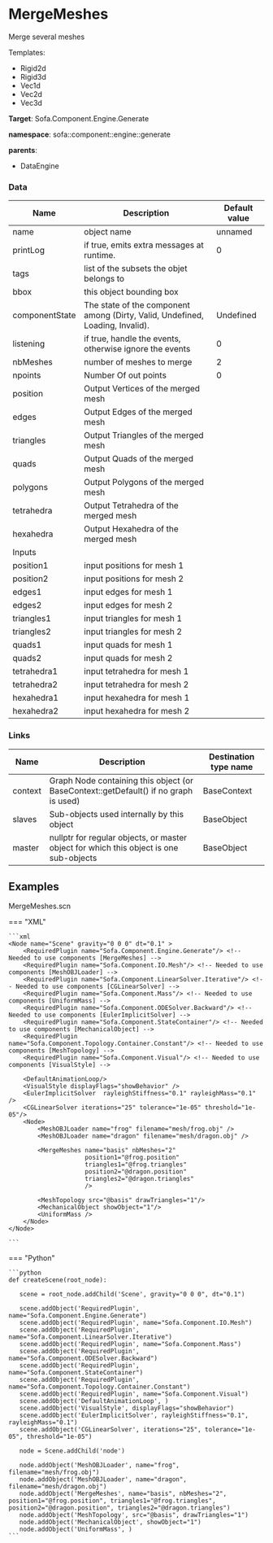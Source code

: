 <!-- generate_doc -->
# MergeMeshes

Merge several meshes


Templates:

- Rigid2d
- Rigid3d
- Vec1d
- Vec2d
- Vec3d

__Target__: Sofa.Component.Engine.Generate

__namespace__: sofa::component::engine::generate

__parents__:

- DataEngine

### Data

<table>
    <thead>
        <tr>
            <th>Name</th>
            <th>Description</th>
            <th>Default value</th>
        </tr>
    </thead>
    <tbody>
	<tr>
		<td>name</td>
		<td>
object name
		</td>
		<td>unnamed</td>
	</tr>
	<tr>
		<td>printLog</td>
		<td>
if true, emits extra messages at runtime.
		</td>
		<td>0</td>
	</tr>
	<tr>
		<td>tags</td>
		<td>
list of the subsets the objet belongs to
		</td>
		<td></td>
	</tr>
	<tr>
		<td>bbox</td>
		<td>
this object bounding box
		</td>
		<td></td>
	</tr>
	<tr>
		<td>componentState</td>
		<td>
The state of the component among (Dirty, Valid, Undefined, Loading, Invalid).
		</td>
		<td>Undefined</td>
	</tr>
	<tr>
		<td>listening</td>
		<td>
if true, handle the events, otherwise ignore the events
		</td>
		<td>0</td>
	</tr>
	<tr>
		<td>nbMeshes</td>
		<td>
number of meshes to merge
		</td>
		<td>2</td>
	</tr>
	<tr>
		<td>npoints</td>
		<td>
Number Of out points
		</td>
		<td>0</td>
	</tr>
	<tr>
		<td>position</td>
		<td>
Output Vertices of the merged mesh
		</td>
		<td></td>
	</tr>
	<tr>
		<td>edges</td>
		<td>
Output Edges of the merged mesh
		</td>
		<td></td>
	</tr>
	<tr>
		<td>triangles</td>
		<td>
Output Triangles of the merged mesh
		</td>
		<td></td>
	</tr>
	<tr>
		<td>quads</td>
		<td>
Output Quads of the merged mesh
		</td>
		<td></td>
	</tr>
	<tr>
		<td>polygons</td>
		<td>
Output Polygons of the merged mesh
		</td>
		<td></td>
	</tr>
	<tr>
		<td>tetrahedra</td>
		<td>
Output Tetrahedra of the merged mesh
		</td>
		<td></td>
	</tr>
	<tr>
		<td>hexahedra</td>
		<td>
Output Hexahedra of the merged mesh
		</td>
		<td></td>
	</tr>
	<tr>
		<td colspan="3">Inputs</td>
	</tr>
	<tr>
		<td>position1</td>
		<td>
input positions for mesh 1
		</td>
		<td></td>
	</tr>
	<tr>
		<td>position2</td>
		<td>
input positions for mesh 2
		</td>
		<td></td>
	</tr>
	<tr>
		<td>edges1</td>
		<td>
input edges for mesh 1
		</td>
		<td></td>
	</tr>
	<tr>
		<td>edges2</td>
		<td>
input edges for mesh 2
		</td>
		<td></td>
	</tr>
	<tr>
		<td>triangles1</td>
		<td>
input triangles for mesh 1
		</td>
		<td></td>
	</tr>
	<tr>
		<td>triangles2</td>
		<td>
input triangles for mesh 2
		</td>
		<td></td>
	</tr>
	<tr>
		<td>quads1</td>
		<td>
input quads for mesh 1
		</td>
		<td></td>
	</tr>
	<tr>
		<td>quads2</td>
		<td>
input quads for mesh 2
		</td>
		<td></td>
	</tr>
	<tr>
		<td>tetrahedra1</td>
		<td>
input tetrahedra for mesh 1
		</td>
		<td></td>
	</tr>
	<tr>
		<td>tetrahedra2</td>
		<td>
input tetrahedra for mesh 2
		</td>
		<td></td>
	</tr>
	<tr>
		<td>hexahedra1</td>
		<td>
input hexahedra for mesh 1
		</td>
		<td></td>
	</tr>
	<tr>
		<td>hexahedra2</td>
		<td>
input hexahedra for mesh 2
		</td>
		<td></td>
	</tr>

</tbody>
</table>

### Links


| Name | Description | Destination type name |
| ---- | ----------- | --------------------- |
|context|Graph Node containing this object (or BaseContext::getDefault() if no graph is used)|BaseContext|
|slaves|Sub-objects used internally by this object|BaseObject|
|master|nullptr for regular objects, or master object for which this object is one sub-objects|BaseObject|

## Examples 

MergeMeshes.scn

=== "XML"

    ```xml
    <Node name="Scene" gravity="0 0 0" dt="0.1" >
        <RequiredPlugin name="Sofa.Component.Engine.Generate"/> <!-- Needed to use components [MergeMeshes] -->
        <RequiredPlugin name="Sofa.Component.IO.Mesh"/> <!-- Needed to use components [MeshOBJLoader] -->
        <RequiredPlugin name="Sofa.Component.LinearSolver.Iterative"/> <!-- Needed to use components [CGLinearSolver] -->
        <RequiredPlugin name="Sofa.Component.Mass"/> <!-- Needed to use components [UniformMass] -->
        <RequiredPlugin name="Sofa.Component.ODESolver.Backward"/> <!-- Needed to use components [EulerImplicitSolver] -->
        <RequiredPlugin name="Sofa.Component.StateContainer"/> <!-- Needed to use components [MechanicalObject] -->
        <RequiredPlugin name="Sofa.Component.Topology.Container.Constant"/> <!-- Needed to use components [MeshTopology] -->
        <RequiredPlugin name="Sofa.Component.Visual"/> <!-- Needed to use components [VisualStyle] -->
    
        <DefaultAnimationLoop/>
    	<VisualStyle displayFlags="showBehavior" />
        <EulerImplicitSolver  rayleighStiffness="0.1" rayleighMass="0.1" />
        <CGLinearSolver iterations="25" tolerance="1e-05" threshold="1e-05"/>
        <Node>
            <MeshOBJLoader name="frog" filename="mesh/frog.obj" />
            <MeshOBJLoader name="dragon" filename="mesh/dragon.obj" />
    
            <MergeMeshes name="basis" nbMeshes="2" 
                         position1="@frog.position" 
                         triangles1="@frog.triangles"
                         position2="@dragon.position"
                         triangles2="@dragon.triangles"
                         />
        	  
            <MeshTopology src="@basis" drawTriangles="1"/>
            <MechanicalObject showObject="1"/>
            <UniformMass />
        </Node>
    </Node>

    ```

=== "Python"

    ```python
    def createScene(root_node):

       scene = root_node.addChild('Scene', gravity="0 0 0", dt="0.1")

       scene.addObject('RequiredPlugin', name="Sofa.Component.Engine.Generate")
       scene.addObject('RequiredPlugin', name="Sofa.Component.IO.Mesh")
       scene.addObject('RequiredPlugin', name="Sofa.Component.LinearSolver.Iterative")
       scene.addObject('RequiredPlugin', name="Sofa.Component.Mass")
       scene.addObject('RequiredPlugin', name="Sofa.Component.ODESolver.Backward")
       scene.addObject('RequiredPlugin', name="Sofa.Component.StateContainer")
       scene.addObject('RequiredPlugin', name="Sofa.Component.Topology.Container.Constant")
       scene.addObject('RequiredPlugin', name="Sofa.Component.Visual")
       scene.addObject('DefaultAnimationLoop', )
       scene.addObject('VisualStyle', displayFlags="showBehavior")
       scene.addObject('EulerImplicitSolver', rayleighStiffness="0.1", rayleighMass="0.1")
       scene.addObject('CGLinearSolver', iterations="25", tolerance="1e-05", threshold="1e-05")

       node = Scene.addChild('node')

       node.addObject('MeshOBJLoader', name="frog", filename="mesh/frog.obj")
       node.addObject('MeshOBJLoader', name="dragon", filename="mesh/dragon.obj")
       node.addObject('MergeMeshes', name="basis", nbMeshes="2", position1="@frog.position", triangles1="@frog.triangles", position2="@dragon.position", triangles2="@dragon.triangles")
       node.addObject('MeshTopology', src="@basis", drawTriangles="1")
       node.addObject('MechanicalObject', showObject="1")
       node.addObject('UniformMass', )
    ```

